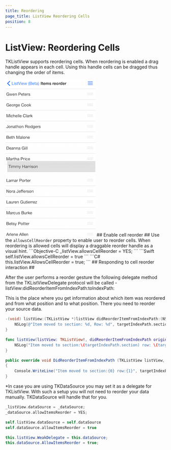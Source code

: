 ```yaml
---
title: Reordering
page_title: ListView Reordering Cells
position: 8
---
```


# ListView: Reordering Cells

TKListView supports reordering cells. When reordering is enabled a drag handle appears in each cell. Using this handle cells can be dragged thus changing the order of items.

<img src="../images/listview-reorder001.png"/>
## Enable cell reorder ##
Use the <code>allowsCellReorder</code> property to enable user to reorder cells. When reordering is allowed cells will display a draggable reorder handle as a visual hint.
```Objective-C
_listView.allowsCellReorder = YES;
```
```Swift
self.listView.allowsCellReorder = true
```
```C#
this.listView.AllowsCellReorder = true;
```
## Responding to cell reorder interaction ##

After the user performs a reorder gesture the following delegate method from the TKListViewDelegate protocol will be called - listView:didReorderItemFromIndexPath:toIndexPath:

This is the place where you get information about which item was reordered and from what position and to what position. There you need to reorder your source data. 

```Objective-C
-(void) listView:(TKListView *)listView didReorderItemFromIndexPath:(NSIndexPath *)originalIndexPath toIndexPath:(NSIndexPath *)targetIndexPath{
	NSLog(@"Item moved to section: %d, Row: %d", targetIndexPath.section, targetIndexPath.row);
}   
```

```Swift
func listView(listView: TKListView!, didReorderItemFromIndexPath originalIndexPath: NSIndexPath!, toIndexPath targetIndexPath: NSIndexPath!) {
	NSLog("Item moved to section:\(targetIndexPath.section) row: \(targetIndexPath.row)")
}
```

```C#
public override void DidReorderItemFromIndexPath (TKListView listView, NSIndexPath originalIndexPath, NSIndexPath targetIndexPath)
{
	Console.WriteLine("Item moved to section:{0} row:{1}", targetIndexPath.Section, targetIndexPath.Row);
}
```


*In case you are using TKDataSource you may set it as a delegate for TKListView. With such a setup you will not need to reorder your data manually. TKDataSource will handle that for you.

```Objective-C
_listView.dataSource = _dataSource;
_dataSource.allowItemsReorder = YES;
```
```Swift
self.listView.dataSource = self.dataSource
self.dataSource.allowItemsReorder = true
``` 
```C#
this.listView.WeakDelegate = this.dataSource;
this.dataSource.AllowItemsReorder = true;
```

